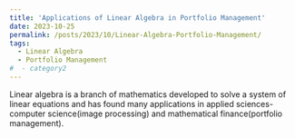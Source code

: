 ```yaml
---
title: 'Applications of Linear Algebra in Portfolio Management'
date: 2023-10-25
permalink: /posts/2023/10/Linear-Algebra-Portfolio-Management/
tags:
  - Linear Algebra
  - Portfolio Management
#  - category2
---
```


<script
  src="https://cdn.mathjax.org/mathjax/latest/MathJax.js?config=TeX-AMS-MML_HTMLorMML"
  type="text/javascript">
</script>

Linear algebra is a branch of mathematics developed to solve a system of linear equations and has found many applications in applied sciences- computer science(image processing) and mathematical finance(portfolio management). 